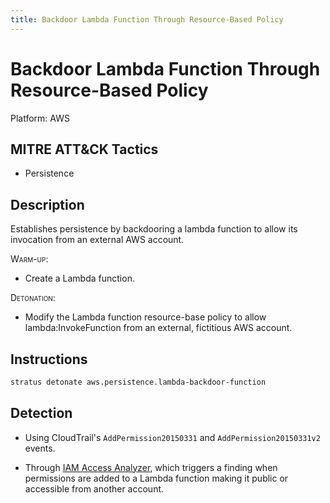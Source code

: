 ```yaml
---
title: Backdoor Lambda Function Through Resource-Based Policy
---
```


# Backdoor Lambda Function Through Resource-Based Policy




Platform: AWS

## MITRE ATT&CK Tactics


- Persistence

## Description


Establishes persistence by backdooring a lambda function to allow its invocation from an external AWS account.

<span style="font-variant: small-caps;">Warm-up</span>: 

- Create a Lambda function.

<span style="font-variant: small-caps;">Detonation</span>: 

- Modify the Lambda function resource-base policy to allow lambda:InvokeFunction from an external, fictitious AWS account.


## Instructions

```bash title="Detonate with Stratus Red Team"
stratus detonate aws.persistence.lambda-backdoor-function
```
## Detection


- Using CloudTrail's <code>AddPermission20150331</code> and <code>AddPermission20150331v2</code> events.

- Through [IAM Access Analyzer](https://docs.aws.amazon.com/IAM/latest/UserGuide/access-analyzer-resources.html#access-analyzer-lambda), which triggers a finding when permissions are added to a Lambda function making it 
public or accessible from another account.


